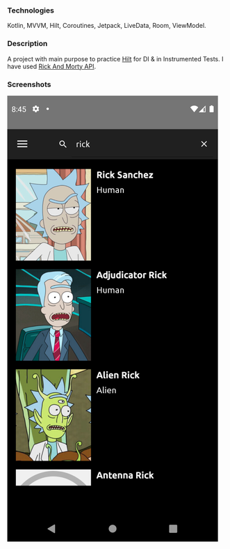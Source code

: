 ### Technologies

Kotlin, MVVM, Hilt, Coroutines, Jetpack, LiveData, Room, ViewModel.

### Description

A project with main purpose to practice 
[Hilt](https://developer.android.com/training/dependency-injection/hilt-android) 
for DI & in Instrumented Tests.
I have used [Rick And Morty API](https://rickandmortyapi.com).

### Screenshots

![Alt text](screenshots/home.png?raw=true "app screenshot")
